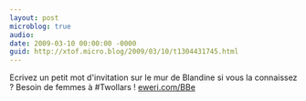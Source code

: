 ```yaml
---
layout: post
microblog: true
audio: 
date: 2009-03-10 00:00:00 -0000
guid: http://xtof.micro.blog/2009/03/10/t1304431745.html
---
```

Ecrivez un petit mot d'invitation sur le mur de Blandine si vous la connaissez ? Besoin de femmes à #Twollars !  [eweri.com/BBe](http://eweri.com/BBe)
